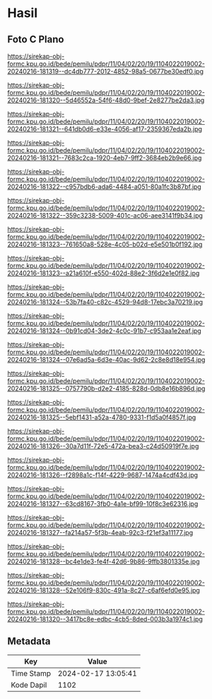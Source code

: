 # Hasil

## Foto C Plano

https://sirekap-obj-formc.kpu.go.id/bede/pemilu/pdpr/11/04/02/20/19/1104022019002-20240216-181319--dc4db777-2012-4852-98a5-0677be30edf0.jpg

https://sirekap-obj-formc.kpu.go.id/bede/pemilu/pdpr/11/04/02/20/19/1104022019002-20240216-181320--5d46552a-54f6-48d0-9bef-2e8277be2da3.jpg

https://sirekap-obj-formc.kpu.go.id/bede/pemilu/pdpr/11/04/02/20/19/1104022019002-20240216-181321--641db0d6-e33e-4056-af17-2359367eda2b.jpg

https://sirekap-obj-formc.kpu.go.id/bede/pemilu/pdpr/11/04/02/20/19/1104022019002-20240216-181321--7683c2ca-1920-4eb7-9ff2-3684eb2b9e66.jpg

https://sirekap-obj-formc.kpu.go.id/bede/pemilu/pdpr/11/04/02/20/19/1104022019002-20240216-181322--c957bdb6-ada6-4484-a051-80a1fc3b87bf.jpg

https://sirekap-obj-formc.kpu.go.id/bede/pemilu/pdpr/11/04/02/20/19/1104022019002-20240216-181322--359c3238-5009-401c-ac06-aee3141f9b34.jpg

https://sirekap-obj-formc.kpu.go.id/bede/pemilu/pdpr/11/04/02/20/19/1104022019002-20240216-181323--761650a8-528e-4c05-b02d-e5e501b0f192.jpg

https://sirekap-obj-formc.kpu.go.id/bede/pemilu/pdpr/11/04/02/20/19/1104022019002-20240216-181323--a21a610f-e550-402d-88e2-3f6d2e1e0f82.jpg

https://sirekap-obj-formc.kpu.go.id/bede/pemilu/pdpr/11/04/02/20/19/1104022019002-20240216-181324--53b7fa40-c82c-4529-94d8-17ebc3a70219.jpg

https://sirekap-obj-formc.kpu.go.id/bede/pemilu/pdpr/11/04/02/20/19/1104022019002-20240216-181324--0b91cd04-3de2-4c0c-91b7-c953aa1e2eaf.jpg

https://sirekap-obj-formc.kpu.go.id/bede/pemilu/pdpr/11/04/02/20/19/1104022019002-20240216-181324--07e6ad5a-6d3e-40ac-9d62-2c8e8d18e954.jpg

https://sirekap-obj-formc.kpu.go.id/bede/pemilu/pdpr/11/04/02/20/19/1104022019002-20240216-181325--0757790b-d2e2-4185-828d-0db8e16b896d.jpg

https://sirekap-obj-formc.kpu.go.id/bede/pemilu/pdpr/11/04/02/20/19/1104022019002-20240216-181325--5ebf1431-a52a-4780-9331-f1d5a0f4857f.jpg

https://sirekap-obj-formc.kpu.go.id/bede/pemilu/pdpr/11/04/02/20/19/1104022019002-20240216-181326--30a7d11f-72e5-472a-bea3-c24d50919f7e.jpg

https://sirekap-obj-formc.kpu.go.id/bede/pemilu/pdpr/11/04/02/20/19/1104022019002-20240216-181326--f2898a1c-f14f-4229-9687-1474a4cdf43d.jpg

https://sirekap-obj-formc.kpu.go.id/bede/pemilu/pdpr/11/04/02/20/19/1104022019002-20240216-181327--63cd8167-3fb0-4a1e-bf99-10f8c3e62316.jpg

https://sirekap-obj-formc.kpu.go.id/bede/pemilu/pdpr/11/04/02/20/19/1104022019002-20240216-181327--fa214a57-5f3b-4eab-92c3-f21ef3a11177.jpg

https://sirekap-obj-formc.kpu.go.id/bede/pemilu/pdpr/11/04/02/20/19/1104022019002-20240216-181328--bc4e1de3-fe4f-42d6-9b86-9ffb3801335e.jpg

https://sirekap-obj-formc.kpu.go.id/bede/pemilu/pdpr/11/04/02/20/19/1104022019002-20240216-181328--52e106f9-830c-491a-8c27-c6af6efd0e95.jpg

https://sirekap-obj-formc.kpu.go.id/bede/pemilu/pdpr/11/04/02/20/19/1104022019002-20240216-181320--3417bc8e-edbc-4cb5-8ded-003b3a1974c1.jpg


## Metadata

| Key        | Value               |
| ---------- | ------------------- |
| Time Stamp | 2024-02-17 13:05:41 |
| Kode Dapil | 1102                |



